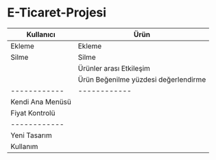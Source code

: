 # E-Ticaret-Projesi
| Kullanıcı   | Ürün  |
| ------------ | ------------ |
| Ekleme  | Ekleme  |
| Silme  | Silme  |
|   | Ürünler arası Etkileşim  |
|   | Ürün Beğenilme yüzdesi değerlendirme  |
| ------------ | ------------ |
|Kendi Ana Menüsü |
|Fiyat Kontrolü|
| ------------ |
| Yeni Tasarım  |
|  Kullanım |


